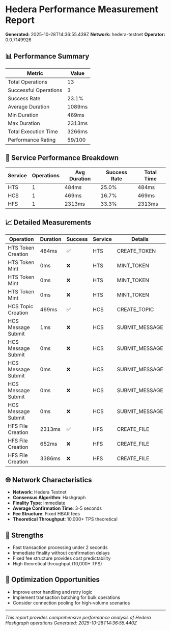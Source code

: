 # Hedera Performance Measurement Report

**Generated:** 2025-10-28T14:36:55.439Z
**Network:** hedera-testnet
**Operator:** 0.0.7149926

## 📊 Performance Summary

| Metric | Value |
|--------|-------|
| Total Operations | 13 |
| Successful Operations | 3 |
| Success Rate | 23.1% |
| Average Duration | 1089ms |
| Min Duration | 469ms |
| Max Duration | 2313ms |
| Total Execution Time | 3266ms |
| Performance Rating | 59/100 |

## 🔧 Service Performance Breakdown

| Service | Operations | Avg Duration | Success Rate | Total Time |
|---------|------------|--------------|--------------|------------|
| HTS | 1 | 484ms | 25.0% | 484ms |
| HCS | 1 | 469ms | 16.7% | 469ms |
| HFS | 1 | 2313ms | 33.3% | 2313ms |

## 📈 Detailed Measurements

| Operation | Duration | Success | Service | Details |
|-----------|----------|---------|---------|----------|
| HTS Token Creation | 484ms | ✅ | HTS | CREATE_TOKEN |
| HTS Token Mint | 0ms | ❌ | HTS | MINT_TOKEN |
| HTS Token Mint | 0ms | ❌ | HTS | MINT_TOKEN |
| HTS Token Mint | 0ms | ❌ | HTS | MINT_TOKEN |
| HCS Topic Creation | 469ms | ✅ | HCS | CREATE_TOPIC |
| HCS Message Submit | 1ms | ❌ | HCS | SUBMIT_MESSAGE |
| HCS Message Submit | 0ms | ❌ | HCS | SUBMIT_MESSAGE |
| HCS Message Submit | 0ms | ❌ | HCS | SUBMIT_MESSAGE |
| HCS Message Submit | 0ms | ❌ | HCS | SUBMIT_MESSAGE |
| HCS Message Submit | 0ms | ❌ | HCS | SUBMIT_MESSAGE |
| HFS File Creation | 2313ms | ✅ | HFS | CREATE_FILE |
| HFS File Creation | 652ms | ❌ | HFS | CREATE_FILE |
| HFS File Creation | 3386ms | ❌ | HFS | CREATE_FILE |

## 🌐 Network Characteristics

- **Network**: Hedera Testnet
- **Consensus Algorithm**: Hashgraph
- **Finality Type**: Immediate
- **Average Confirmation Time**: 3-5 seconds
- **Fee Structure**: Fixed HBAR fees
- **Theoretical Throughput**: 10,000+ TPS theoretical

## 💪 Strengths

- Fast transaction processing under 2 seconds
- Immediate finality without confirmation delays
- Fixed fee structure provides cost predictability
- High theoretical throughput (10,000+ TPS)

## 🔧 Optimization Opportunities

- Improve error handling and retry logic
- Implement transaction batching for bulk operations
- Consider connection pooling for high-volume scenarios

---

*This report provides comprehensive performance analysis of Hedera Hashgraph operations*
*Generated: 2025-10-28T14:36:55.440Z*
